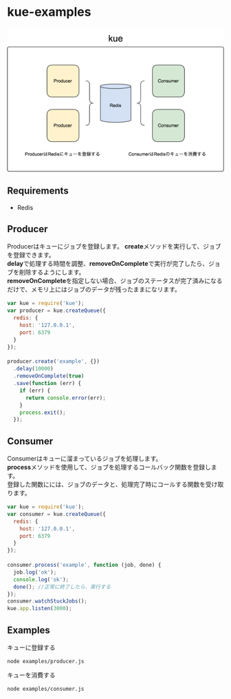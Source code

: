 # kue-examples

![lkue image](https://raw.githubusercontent.com/holyshared/kue-examples/master/kue.png)

## Requirements

* Redis

## Producer

Producerはキューにジョブを登録します。
**create**メソッドを実行して、ジョブを登録できます。  
**delay**で処理する時間を調整、**removeOnComplete**で実行が完了したら、ジョブを削除するようにします。  
**removeOnComplete**を指定しない場合、ジョブのステータスが完了済みになるだけで、メモリ上にはジョブのデータが残ったままになリます。

```js
var kue = require('kue');
var producer = kue.createQueue({
  redis: {
    host: '127.0.0.1',
    port: 6379
  }
});

producer.create('example', {})
  .delay(10000)
  .removeOnComplete(true)
  .save(function (err) {
    if (err) {
      return console.error(err);
    }
    process.exit();
  });
```

## Consumer

Consumerはキューに溜まっているジョブを処理します。  
**process**メソッドを使用して、ジョブを処理するコールバック関数を登録します。  
登録した関数にには、ジョブのデータと、処理完了時にコールする関数を受け取ります。

```js
var kue = require('kue');
var consumer = kue.createQueue({
  redis: {
    host: '127.0.0.1',
    port: 6379
  }
});

consumer.process('example', function (job, done) {
  job.log('ok');
  console.log('ok');
  done(); //正常に終了したら、実行する
});
consumer.watchStuckJobs();
kue.app.listen(3000);
```

## Examples

キューに登録する

	node examples/producer.js

キューを消費する

	node examples/consumer.js
